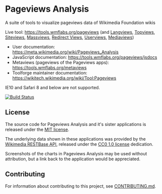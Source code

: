 # Pageviews Analysis
A suite of tools to visualize pageviews data of Wikimedia Foundation wikis

Live tool: https://tools.wmflabs.org/pageviews (and [Langviews](https://tools.wmflabs.org/langviews),
[Topviews](https://tools.wmflabs.org/topviews), [Siteviews](https://tools.wmflabs.org/siteviews),
[Massviews](https://tools.wmflabs.org/massviews), [Redirect Views](https://tools.wmflabs.org/redirectviews),
[Userviews](https://tools.wmflabs.org/userviews), [Mediaviews](https://tools.wmflabs.org/mediaviews))

* User documentation: https://meta.wikimedia.org/wiki/Pageviews_Analysis
* JavaScript documentation: https://tools.wmflabs.org/pageviews/jsdocs
* Metaviews (pageviews of the Pageviews apps): https://tools.wmflabs.org/metaviews
* Toolforge maintainer documentation: https://wikitech.wikimedia.org/wiki/Tool:Pageviews

IE10 and Safari 8 and below are not supported.

[![Build Status](https://travis-ci.org/MusikAnimal/pageviews.svg?branch=master)](https://travis-ci.org/MusikAnimal/pageviews)

## License
The source code for Pageviews Analysis and it's sister applications is released under the
[MIT license](https://github.com/MusikAnimal/pageviews/blob/master/LICENSE).

The underlying data shown in these applications was provided by the
[Wikimedia RESTBase API](https://wikimedia.org/api/rest_v1/), released under the
[CC0 1.0 license](https://creativecommons.org/publicdomain/zero/1.0/) dedication.

Screenshots of the charts in Pageviews Analysis may be used without attribution,
but a link back to the application would be appreciated.

## Contributing

For information about contributing to this project, see [CONTRIBUTING.md](CONTRIBUTING.md).
